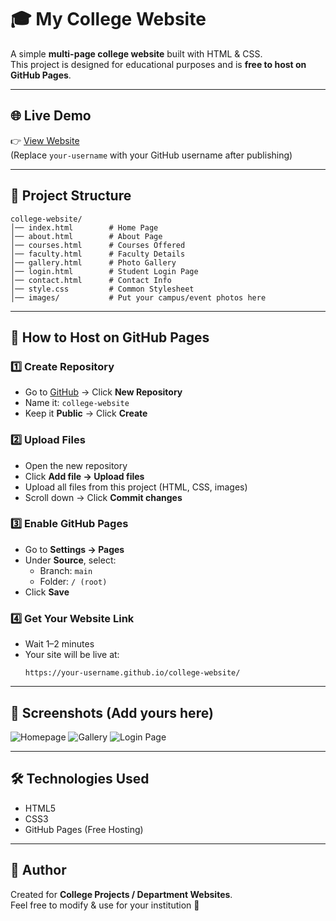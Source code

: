 
# 🎓 My College Website

A simple **multi-page college website** built with HTML & CSS.  
This project is designed for educational purposes and is **free to host on GitHub Pages**.

---

## 🌐 Live Demo
👉 [View Website](https://your-username.github.io/college-website/)  
(Replace `your-username` with your GitHub username after publishing)

---

## 📂 Project Structure
```
college-website/
│── index.html        # Home Page
│── about.html        # About Page
│── courses.html      # Courses Offered
│── faculty.html      # Faculty Details
│── gallery.html      # Photo Gallery
│── login.html        # Student Login Page
│── contact.html      # Contact Info
│── style.css         # Common Stylesheet
│── images/           # Put your campus/event photos here
```

---

## 🚀 How to Host on GitHub Pages

### 1️⃣ Create Repository
- Go to [GitHub](https://github.com/) → Click **New Repository**
- Name it: `college-website`
- Keep it **Public** → Click **Create**

### 2️⃣ Upload Files
- Open the new repository
- Click **Add file → Upload files**
- Upload all files from this project (HTML, CSS, images)
- Scroll down → Click **Commit changes**

### 3️⃣ Enable GitHub Pages
- Go to **Settings → Pages**
- Under **Source**, select:
  - Branch: `main`
  - Folder: `/ (root)`
- Click **Save**

### 4️⃣ Get Your Website Link
- Wait 1–2 minutes
- Your site will be live at:
  ```
  https://your-username.github.io/college-website/
  ```

---

## 📸 Screenshots (Add yours here)
![Homepage](images/homepage.png)
![Gallery](images/gallery.png)
![Login Page](images/login.png)

---

## 🛠️ Technologies Used
- HTML5
- CSS3
- GitHub Pages (Free Hosting)

---

## 📌 Author
Created for **College Projects / Department Websites**.  
Feel free to modify & use for your institution 🚀
